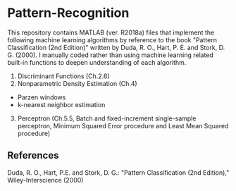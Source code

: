 # Pattern-Recognition

This repository contains MATLAB (ver. R2018a) files that implement the following machine learning algorithms 
by reference to the book "Pattern Classification (2nd Edition)" written by Duda, R. O., Hart, P. E. and Stork, D. G. (2000).
I manually coded rather than using machine learning related built-in functions to deepen understanding of each algorithm. 

1. Discriminant Functions (Ch.2.6)
2. Nonparametric Density Estimation (Ch.4)

  - Parzen windows
  - k-nearest neighbor estimation

3. Perceptron (Ch.5.5, Batch and fixed-increment single-sample perceptron, Minimum Squared Error procedure and Least Mean Squared procedure)

## References

Duda, R. O., Hart, P.E. and Stork, D. G.: "Pattern Classification (2nd Edition)," Wiley-Interscience (2000)
